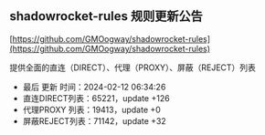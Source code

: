 ## shadowrocket-rules 规则更新公告

[https://github.com/GMOogway/shadowrocket-rules](https://github.com/GMOogway/shadowrocket-rules)

提供全面的直连（DIRECT）、代理（PROXY）、屏蔽（REJECT）列表
- 最后 更新 时间：2024-02-12 06:34:26
- 直连DIRECT列表：65221，update +126
- 代理PROXY 列表：19413，update +0
- 屏蔽REJECT列表：71142，update +32
